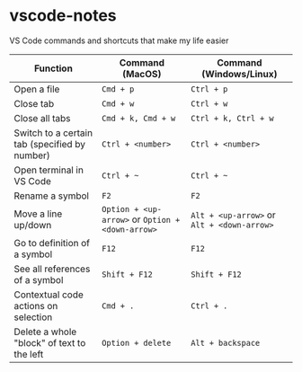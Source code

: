 # vscode-notes
VS Code commands and shortcuts that make my life easier

|Function|Command (MacOS)|Command (Windows/Linux)|
|---|---|---|
|Open a file|`Cmd + p`|`Ctrl + p`|
|Close tab|`Cmd + w`|`Ctrl + w`|
|Close all tabs|`Cmd + k, Cmd + w`|`Ctrl + k, Ctrl + w`|
|Switch to a certain tab (specified by number)|`Ctrl + <number>`|`Ctrl + <number>`|
|Open terminal in VS Code|`Ctrl + ~`|`Ctrl + ~`|
|Rename a symbol|`F2`|`F2`|
|Move a line up/down|`Option + <up-arrow>` or `Option + <down-arrow>`|`Alt + <up-arrow>` or `Alt + <down-arrow>`|
|Go to definition of a symbol|`F12`|`F12`|
|See all references of a symbol|`Shift + F12`|`Shift + F12`|
|Contextual code actions on selection|`Cmd + .`|`Ctrl + .`|
|Delete a whole "block" of text to the left|`Option + delete`|`Alt + backspace`|
